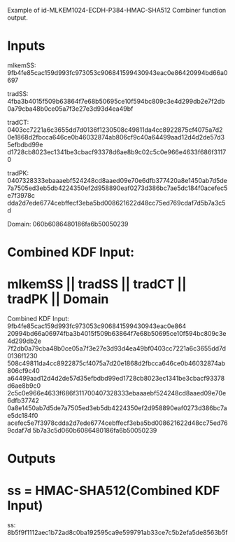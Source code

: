 Example of id-MLKEM1024-ECDH-P384-HMAC-SHA512 Combiner function output.

# Inputs
mlkemSS:
9fb4fe85cac159d993fc973053c906841599430943eac0e86420994bd66a0697

tradSS:  4fba3b4015f509b63864f7e68b50695ce10f594bc809c3e4d299db2e7f2db
0a79cba48b0ce05a7f3e27e3d93d4ea49bf

tradCT:  0403cc7221a6c3655dd7d0136f1230508c49811da4cc8922875cf4075a7d2
0e1868d2fbcca646ce0b46032874ab806cf9c40a64499aad12d4d2de57d35efbdbd99e
d1728cb8023ec1341be3cbacf93378d6ae8b9c02c5c0e966e4633f686f31170

tradPK:  0407328333ebaaaebf524248cd8aaed09e70e6dfb377420a8e1450ab7d5de
7a7505ed3eb5db4224350ef2d958890eaf0273d386bc7ae5dc184f0acefec5e7f3978c
dda2d7ede6774cebffecf3eba5bd008621622d48cc75ed769cdaf7d5b7a3c5d

Domain:  060b6086480186fa6b50050239


# Combined KDF Input:
#  mlkemSS || tradSS || tradCT || tradPK || Domain

Combined KDF Input: 9fb4fe85cac159d993fc973053c906841599430943eac0e864
20994bd66a06974fba3b4015f509b63864f7e68b50695ce10f594bc809c3e4d299db2e
7f2db0a79cba48b0ce05a7f3e27e3d93d4ea49bf0403cc7221a6c3655dd7d0136f1230
508c49811da4cc8922875cf4075a7d20e1868d2fbcca646ce0b46032874ab806cf9c40
a64499aad12d4d2de57d35efbdbd99ed1728cb8023ec1341be3cbacf93378d6ae8b9c0
2c5c0e966e4633f686f311700407328333ebaaaebf524248cd8aaed09e70e6dfb37742
0a8e1450ab7d5de7a7505ed3eb5db4224350ef2d958890eaf0273d386bc7ae5dc184f0
acefec5e7f3978cdda2d7ede6774cebffecf3eba5bd008621622d48cc75ed769cdaf7d
5b7a3c5d060b6086480186fa6b50050239


# Outputs
# ss = HMAC-SHA512(Combined KDF Input)

ss: 8b5f9f1112aec1b72ad8c0ba192595ca9e599791ab33ce7c5b2efa5de8563b5f
